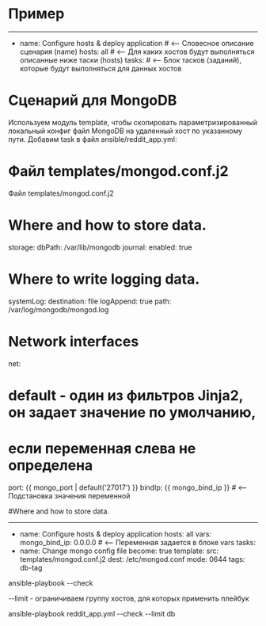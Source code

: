 # Пример

 ---
- name: Configure hosts & deploy application # <-- Словесное описание сценария
(name)
hosts: all # <-- Для каких хостов будут выполняться описанные ниже таски
(hosts)
tasks: # <-- Блок тасков (заданий), которые будут выполняться для данных
хостов


# Сценарий для MongoDB

Используем модуль template, чтобы скопировать
параметризированный локальный конфиг файл MongoDB на
удаленный хост по указанному пути. Добавим task в файл
ansible/reddit_app.yml:

# Файл templates/mongod.conf.j2
Файл templates/mongod.conf.j2
# Where and how to store data.
storage:
dbPath: /var/lib/mongodb
journal:
enabled: true
# Where to write logging data.
systemLog:
destination: file
logAppend: true
path: /var/log/mongodb/mongod.log
# Network interfaces
net:
# default - один из фильтров Jinja2, он задает значение по умолчанию,
# если переменная слева не определена
port: {{ mongo_port | default('27017') }}
bindIp: {{ mongo_bind_ip }} # <-- Подстановка значения переменной

#Where and how to store data.

---
- name: Configure hosts & deploy application
hosts: all
vars:
mongo_bind_ip: 0.0.0.0 # <-- Переменная задается в блоке vars
tasks:
- name: Change mongo config file
become: true
template:
src: templates/mongod.conf.j2
dest: /etc/mongod.conf
mode: 0644
tags: db-tag



ansible-playbook --check


--limit - ограничиваем группу хостов, для которых
применить плейбук

ansible-playbook reddit_app.yml --check --limit db

